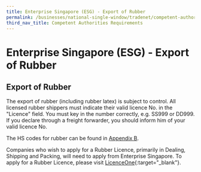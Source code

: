 ```yaml
---
title: Enterprise Singapore (ESG) - Export of Rubber
permalink: /businesses/national-single-window/tradenet/competent-authorities-requirements/ESG-Rubber
third_nav_title: Competent Authorities Requirements
---
```



# Enterprise Singapore (ESG) - Export of Rubber

## Export of Rubber

The export of rubber (including rubber latex) is subject to control. All licensed rubber shippers must indicate their valid licence No. in the "Licence" field. You must key in the number correctly, e.g. SS999 or DD999. If you declare through a freight forwarder, you should inform him of your valid licence No.

The HS codes for rubber can be found in [Appendix B](/documents/about-us/AppendixB.pdf).

Companies who wish to apply for a Rubber Licence, primarily in Dealing, Shipping and Packing, will need to apply from Enterprise Singapore. To apply for a Rubber Licence, please visit [LicenceOne](https://licence1.business.gov.sg/web/frontier/eadvisor?p_p_id=eAdvisor_WAR_foblsportlet&p_p_lifecycle=0&p_p_state=normal&p_p_mode=view&p_p_col_id=column-1&p_p_col_count=1&_eAdvisor_WAR_foblsportlet_selectedLicenceIds=39&_eAdvisor_WAR_foblsportlet_action=showSelectedLicences&_eAdvisor_WAR_foblsportlet_fromWhere=CTGRY_KEYWORDSEARCHING&_eAdvisor_WAR_foblsportlet_selectionFrom=KeywordSearching){:target="_blank"}.
